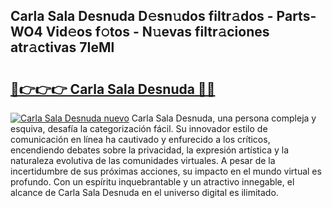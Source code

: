 ## Carla Sala Desnuda D𝚎sn𝚞dos filtr𝚊dos - Parts-WO4 Vid𝚎os f𝚘tos - N𝚞evas filtr𝚊ciones atr𝚊ctivas 7IeMl

# <h2><a href="http://mbbnc0c.tromn.icu/?c=Carla+Sala+Desnuda">🔗👉👉👉 Carla Sala Desnuda 🔗🔗</a></h2>

[![Carla Sala Desnuda nuevo](https://i.imgur.com/pEAQMta.gif)](http://mbbnc0c.tromn.icu/?c=Carla+Sala+Desnuda)
Carla Sala Desnuda, una persona compleja y esquiva, desafía la categorización fácil. Su innovador estilo de comunicación en línea ha cautivado y enfurecido a los críticos, encendiendo debates sobre la privacidad, la expresión artística y la naturaleza evolutiva de las comunidades virtuales. A pesar de la incertidumbre de sus próximas acciones, su impacto en el mundo virtual es profundo. Con un espíritu inquebrantable y un atractivo innegable, el alcance de Carla Sala Desnuda en el universo digital es ilimitado.
